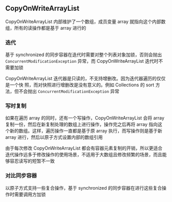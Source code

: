 ## CopyOnWriteArrayList
CopyOnWriteArrayList 内部维护了一个数组，成员变量 array 就指向这个内部数组，所有的读操作都是基于 array 进行的

### 迭代
基于 synchronized 的同步容器在迭代时需要对整个列表对象加锁，否则会抛出 `ConcurrentModificationException` 异常，而 CopyOnWriteArrayList 迭代时不需要加锁

CopyOnWriteArrayList 迭代器是只读的，不支持增删改。因为迭代器遍历的仅仅是一个快 照，而对快照进行增删改是没有意义的。例如 Collections 的 sort 方法，但不会抛出 `ConcurrentModificationException` 异常

### 写时复制
如果在遍历 array 的同时，还有一个写操作，CopyOnWriteArrayList 会将 array 复制一份，然后在新复制处理的数组上进行操作，操作完之后再将 array 指向这个新的数组。这样，遍历操作一直都是基于原 array 执行，而写操作则是基于新 array 进行，然后以原子方式设置内部的数组引用

由于每次修改 CopyOnWriteArrayList 都会有容器元素复制的开销，所以更适合迭代操作远多于修改操作的使用场景，不适用于大数组且修改频繁的场景，而且能够容忍读写的短暂不一致

### 对比同步容器
以原子方式支持一些复合操作，基于 synchronized 的同步容器在进行这些复合操作时需要调用方加锁